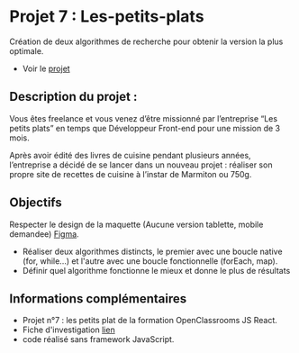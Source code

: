 # Projet 7 : Les-petits-plats

Création de deux algorithmes de recherche pour obtenir la version la plus optimale.

* Voir le [projet](https://github.com/loisperrigon/Les-Petits-Plats)

## Description du projet :

Vous êtes freelance et vous venez d’être missionné par l’entreprise “Les petits plats” en temps que Développeur Front-end pour une mission de 3 mois. 

Après avoir édité des livres de cuisine pendant plusieurs années, l’entreprise a décidé de se lancer dans un nouveau projet : réaliser son propre site de recettes de cuisine à l’instar de Marmiton ou 750g.

## Objectifs

Respecter le design de la maquette (Aucune version tablette, mobile demandee) [Figma](https://www.figma.com/file/LY5VQTAqnrAf0bWObOBrt8/Les-petits-plats---Maquette-2.0?node-id=0%3A1&mode=dev).
* Réaliser deux algorithmes distincts, le premier avec une boucle native (for, while...) et l'autre avec une boucle fonctionnelle (forEach, map).
* Définir quel algorithme fonctionne le mieux et donne le plus de résultats

## Informations complémentaires 

* Projet n°7 : les petits plat de la formation OpenClassrooms JS React.
* Fiche d'investigation [lien](https://github.com/loisperrigon/Les-Petits-Plats/main/Fiche+d'investigation+fonctionnalite.pdf)
* code réalisé sans framework JavaScript.